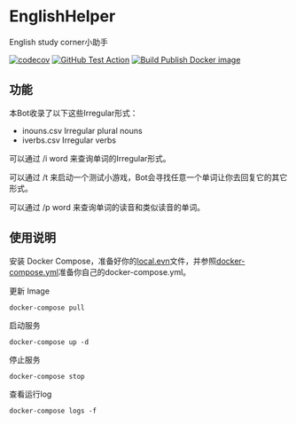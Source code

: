 # EnglishHelper
English study corner小助手

[![codecov](https://codecov.io/gh/HDCodePractice/EnglishHelper/branch/main/graph/badge.svg?token=X6E5R9NSdR)](https://codecov.io/gh/HDCodePractice/EnglishHelper) [![GitHub Test Action](https://github.com/HDCodePractice/EnglishHelper/actions/workflows/build_and_test.yaml/badge.svg)](https://github.com/HDCodePractice/EnglishHelper/actions/workflows/build_and_test.yaml) [![Build Publish Docker image](https://github.com/HDCodePractice/EnglishHelper/actions/workflows/build_and_publish_docker.yaml/badge.svg)](https://github.com/HDCodePractice/EnglishHelper/actions/workflows/build_and_publish_docker.yaml)

## 功能

本Bot收录了以下这些Irregular形式：

* inouns.csv Irregular plural nouns
* iverbs.csv Irregular verbs

可以通过 /i word 来查询单词的Irregular形式。

可以通过 /t 来启动一个测试小游戏，Bot会寻找任意一个单词让你去回复它的其它形式。

可以通过 /p word 来查询单词的读音和类似读音的单词。

## 使用说明

安装 Docker Compose，准备好你的[local.evn](blob/main/localenv.example)文件，并参照[docker-compose.yml](blob/main/docker-compose.yml)准备你自己的docker-compose.yml。

更新 Image

```
docker-compose pull
```

启动服务

```
docker-compose up -d
```

停止服务

```
docker-compose stop
```

查看运行log

```
docker-compose logs -f
```